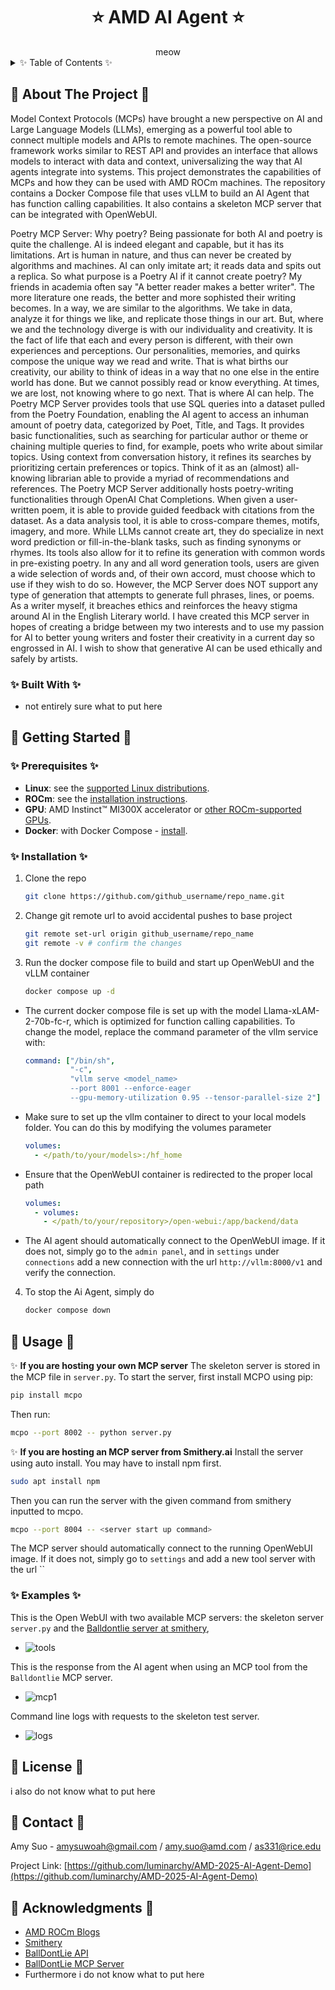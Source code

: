 <div align="center">

<h1> ⭐  AMD AI Agent ⭐ </h1>
meow
<div align="left">



<!-- TABLE OF CONTENTS -->

<details>
  <summary>✨ Table of Contents ✨ </summary>
  <ol>
    <li>
      <a href="#about-the-project">About The Project</a>
      <ul>
        <li><a href="#built-with">Built With</a></li>
      </ul>
    </li>
    <li>
      <a href="#getting-started">Getting Started</a>
      <ul>
        <li><a href="#prerequisites">Prerequisites</a></li>
        <li><a href="#installation">Installation</a></li>
      </ul>
    </li>
    <li><a href="#usage">Usage</a>
      <ul>
        <li><a href="#examples">Examples</a></li>
      </ul></li>
    <li><a href="#license">License</a></li>
    <li><a href="#contact">Contact</a></li>
    <li><a href="#acknowledgments">Acknowledgments</a></li>
  </ol>
</details>

<!-- ABOUT THE PROJECT -->

## 🌟 About The Project 🌟

Model Context Protocols (MCPs) have brought a new perspective on AI and Large Language Models (LLMs), emerging as a powerful tool able to connect multiple models and APIs to remote machines. The  open-source framework works similar to REST API and provides an interface that allows models to interact with data and context, universalizing the way that AI agents integrate into systems. This project demonstrates the capabilities of MCPs and how they can be used with AMD ROCm machines. The repository contains a Docker Compose file that uses vLLM to build an AI Agent that has function calling capabilities. It also contains a skeleton MCP server that can be integrated with OpenWebUI.

Poetry MCP Server: Why poetry? Being passionate for both AI and poetry is quite the challenge. AI is indeed elegant and capable, but it has its limitations. Art is human in nature, and thus can never be created by algorithms and machines. AI can only imitate art; it reads data and spits out a replica. So what purpose is a Poetry AI if it cannot create poetry? My friends in academia often say "A better reader makes a better writer". The more literature one reads, the better and more sophisted their writing becomes. In a way, we are similar to the algorithms. We take in data, analyze it for things we like, and replicate those things in our art. But, where we and the technology diverge is with our individuality and creativity. It is the fact of life that each and every person is different, with their own experiences and perceptions. Our personalities, memories, and quirks compose the unique way we read and write. That is what births our creativity, our ability to think of ideas in a way that no one else in the entire world has done. But we cannot possibly read or know everything. At times, we are lost, not knowing where to go next. That is where AI can help. 
The Poetry MCP Server provides tools that use SQL queries into a dataset pulled from the Poetry Foundation, enabling the AI agent to access an inhuman amount of poetry data, categorized by Poet, Title, and Tags. It provides basic functionalities, such as searching for particular author or theme or chaining multiple queries to find, for example, poets who write about similar topics. Using context from conversation history, it refines its searches by prioritizing certain preferences or topics. Think of it as an (almost) all-knowing librarian able to provide a myriad of recommendations and references. 
The Poetry MCP Server additionally hosts poetry-writing functionalities through OpenAI Chat Completions. When given a user-written poem, it is able to provide guided feedback with citations from the dataset. As a data analysis tool, it is able to cross-compare themes, motifs, imagery, and more. While LLMs cannot create art, they do specialize in next word prediction or fill-in-the-blank tasks, such as finding synonyms or rhymes. Its tools also allow for it to refine its generation with common words in pre-existing poetry. In any and all word generation tools, users are given a wide selection of words and, of their own accord, must choose which to use if they wish to do so. 
However, the MCP Server does NOT support any type of generation that attempts to generate full phrases, lines, or poems. As a writer myself, it breaches ethics and reinforces the heavy stigma around AI in the English Literary world. I have created this MCP server in hopes of creating a bridge between my two interests and to use my passion for AI to better young writers and foster their creativity in a current day so engrossed in AI. I wish to show that generative AI can be used ethically and safely by artists. 

### ✨ Built With ✨

* not entirely sure what to put here

<!-- GETTING STARTED -->

## 🌟 Getting Started 🌟

### ✨ Prerequisites ✨

* **Linux**: see the [supported Linux distributions](https://rocm.docs.amd.com/projects/install-on-linux/en/latest/reference/system-requirements.html#supported-operating-systems).
* **ROCm**: see the [installation instructions](https://rocm.docs.amd.com/projects/install-on-linux/en/latest/tutorial/quick-start.html).
* **GPU**: AMD Instinct™ MI300X accelerator or [other ROCm-supported GPUs](https://rocm.docs.amd.com/projects/install-on-linux/en/latest/reference/system-requirements.html).
* **Docker**: with Docker Compose - [install](https://docs.docker.com/engine/install/).

### ✨ Installation ✨

1. Clone the repo
   
   ```sh
   git clone https://github.com/github_username/repo_name.git
   ```
2. Change git remote url to avoid accidental pushes to base project
   
   ```sh
   git remote set-url origin github_username/repo_name
   git remote -v # confirm the changes
   ```
3. Run the docker compose file to build and start up OpenWebUI and the vLLM container
   
   ```sh
   docker compose up -d
   ```

* The current docker compose file is set up with the model Llama-xLAM-2-70b-fc-r, which is optimized for function calling capabilities. To change the model, replace the command parameter of the vllm service with:
  
  ```yaml
  command: ["/bin/sh", 
            "-c", 
            "vllm serve <model_name> 
            --port 8001 --enforce-eager 
            --gpu-memory-utilization 0.95 --tensor-parallel-size 2"]
  ```
* Make sure to set up the vllm container to direct to your local models folder. You can do this by modifying the volumes parameter
  
  ```yaml
  volumes:
    - </path/to/your/models>:/hf_home
  ```
* Ensure that the OpenWebUI container is redirected to the proper local path
  
  ```yaml
  volumes:
    - volumes:
      - </path/to/your/repository>/open-webui:/app/backend/data
  ```
* The AI agent should automatically connect to the OpenWebUI image. If it does not, simply go to the `admin panel`, and in `settings` under `connections` add a new connection with the url `http://vllm:8000/v1` and verify the connection.

4. To stop the Ai Agent, simply do
   
   ```sh
   docker compose down
   ```

## 🌟 Usage 🌟

✨ **If you are hosting your own MCP server**
The skeleton server is stored in the MCP file in `server.py`. To start the server, first install MCPO using pip:

```sh
pip install mcpo
```

Then run:

```sh
mcpo --port 8002 -- python server.py
```

✨ **If you are hosting an MCP server from Smithery.ai**
Install the server using auto install. You may have to install npm first.

```sh
sudo apt install npm
```

Then you can run the server with the given command from smithery inputted to mcpo.

```sh
mcpo --port 8004 -- <server start up command>
```

The MCP server should automatically connect to the running OpenWebUI image. If it does not, simply go to `settings` and add a new tool server with the url ``

### ✨ Examples ✨

This is the Open WebUI with two available MCP servers: the skeleton server `server.py` and the [Balldontlie server at smithery](https://smithery.ai/server/@mikechao/balldontlie-mcp "https://smithery.ai/server/@mikechao/balldontlie-mcp"),

* ![tools](assets/toolservers.png)

This is the response from the AI agent when using an MCP tool from the `Balldontlie` MCP server.

* ![mcp1](assets/mcp1.png)

Command line logs with requests to the skeleton test server.

* ![logs](assets/mcplogs.png)


## 🌟 License 🌟

i also do not know what to put here

<!-- CONTACT -->

## 🌟 Contact 🌟

Amy Suo - amysuwoah@gmail.com / amy.suo@amd.com / as331@rice.edu


Project Link: [https://github.com/luminarchy/AMD-2025-AI-Agent-Demo](https://github.com/luminarchy/AMD-2025-AI-Agent-Demo)

<!-- ACKNOWLEDGMENTS -->

## 🌟 Acknowledgments 🌟

* [AMD ROCm Blogs](https://rocm.blogs.amd.com/)
* [Smithery](https://smithery.ai/)
* [BallDontLie API](https://www.balldontlie.io/)
* [BallDontLie MCP Server](https://github.com/mikechao/balldontlie-mcp)
* Furthermore i do not know what to put here

